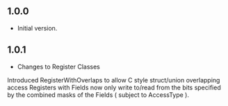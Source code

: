 ## 1.0.0

- Initial version.

## 1.0.1

- Changes to Register Classes

Introduced RegisterWithOverlaps to allow C style struct/union overlapping access
Registers with Fields now only write to/read from the bits specified by the
combined masks of the Fields ( subject to AccessType ).
